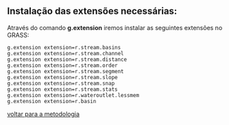 ## Instalação das extensões necessárias:

Através do comando **g.extension** iremos instalar as seguintes extensões no GRASS:

```
g.extension extension=r.stream.basins
g.extension extension=r.stream.channel
g.extension extension=r.stream.distance
g.extension extension=r.stream.order
g.extension extension=r.stream.segment
g.extension extension=r.stream.slope
g.extension extension=r.stream.snap
g.extension extension=r.stream.stats
g.extension extension=r.wateroutlet.lessmem
g.extension extension=r.basin
```

[voltar para a metodologia][0]


[0]:metodologia.md

